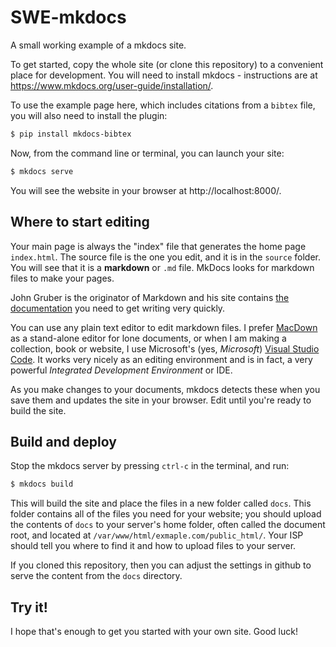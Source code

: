# SWE-mkdocs
A small working example of a mkdocs site.

To get started, copy the whole site (or clone this repository) to a convenient place for development. You will need to install mkdocs - instructions are at https://www.mkdocs.org/user-guide/installation/. 

To use the example page here, which includes citations from a `bibtex` file, you will also need to install the plugin:

```sh
$ pip install mkdocs-bibtex
```

Now, from the command line or terminal, you can launch your site:

```sh
$ mkdocs serve
```

You will see the website in your browser at http://localhost:8000/.

## Where to start editing

Your main page is always the "index" file that generates the home page `index.html`. The source file is the one you edit, and it is in the `source` folder. You will see that it is a **markdown** or `.md` file. MkDocs looks for markdown files to make your pages.

John Gruber is the originator of Markdown and his site contains [the documentation](https://daringfireball.net/projects/markdown/) you need to get writing very quickly.

You can use any plain text editor to edit markdown files. I prefer [MacDown](https://macdown.uranusjr.com/) as a stand-alone editor for lone documents, or when I am making a collection, book or website, I use Microsoft's (yes, *Microsoft*) [Visual Studio Code](https://code.visualstudio.com/). It works very nicely as an editing environment and is in fact, a very powerful *Integrated Development Environment* or IDE.

As you make changes to your documents, mkdocs detects these when you save them and updates the site in your browser. Edit until you're ready to build the site.

## Build and deploy

Stop the mkdocs server by pressing `ctrl-c` in the terminal, and run:

```sh
$ mkdocs build
```

This will build the site and place the files in a new folder called `docs`. This folder contains all of the files you need for your website; you should upload the contents of `docs` to your server's home folder, often called the document root, and located at `/var/www/html/exmaple.com/public_html/`. Your ISP should tell you where to find it and how to upload files to your server.

If you cloned this repository, then you can adjust the settings in github to serve the content from the `docs` directory.

## Try it!

I hope that's enough to get you started with your own site. Good luck!